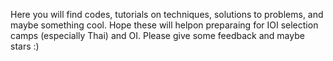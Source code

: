 Here you will find codes, tutorials on techniques, solutions to problems, and maybe something cool. Hope these will helpon preparaing for IOI selection camps (especially Thai) and OI. Please give some feedback and maybe stars :)
